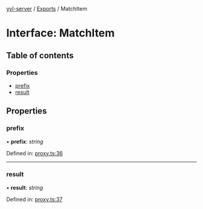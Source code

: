 [yyl-server](../README.md) / [Exports](../modules.md) / MatchItem

# Interface: MatchItem

## Table of contents

### Properties

- [prefix](matchitem.md#prefix)
- [result](matchitem.md#result)

## Properties

### prefix

• **prefix**: _string_

Defined in: [proxy.ts:36](https://github.com/jackness1208/yyl-server/blob/4a70c7c/src/proxy.ts#L36)

---

### result

• **result**: _string_

Defined in: [proxy.ts:37](https://github.com/jackness1208/yyl-server/blob/4a70c7c/src/proxy.ts#L37)
